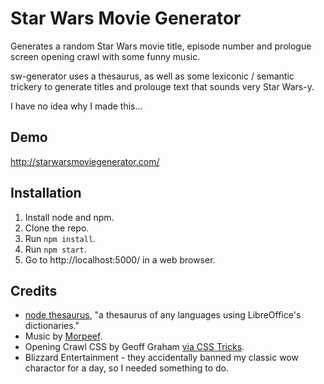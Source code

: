 # Star Wars Movie Generator
 
Generates a random Star Wars movie title, episode number and prologue screen opening crawl with some funny music. 

sw-generator uses a thesaurus, as well as some lexiconic / semantic trickery to generate titles and prolouge text that sounds very Star Wars-y.  

I have no idea why I made this...

## Demo

http://starwarsmoviegenerator.com/

## Installation

1. Install node and npm. 
2. Clone the repo.
3. Run `npm install`.
4. Run `npm start`.
5. Go to http://localhost:5000/ in a web browser.

## Credits
* [node thesaurus](https://github.com/daizoru/node-thesaurus), "a thesaurus of any languages using LibreOffice's dictionaries." 
* Music by [Morpeef](https://www.youtube.com/user/Skateguy12345678910/videos).
* Opening Crawl CSS by Geoff Graham [via CSS Tricks](https://css-tricks.com/snippets/css/star-wars-crawl-text/).
* Blizzard Entertainment - they accidentally banned my classic wow charactor for a day, so I needed something to do. 
